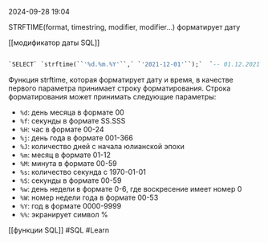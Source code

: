  2024-09-28 19:04

STRFTIME(format, timestring, modifier, modifier…)
форматирует дату

[[модификатор даты SQL]]

```sql

`SELECT` `strftime(``'%d.%m.%Y'``,` `'2021-12-01'``);`  `-- 01.12.2021`
```

Функция strftime, которая форматирует дату и время, в качестве первого параметра принимает строку форматирования. Строка форматирования может принимать следующие параметры:
- `%d`: день месяца в формате 00
- `%f`: секунды в формате SS.SSS
- `%H`: час в формате 00-24
- `%j`: день года в формате 001-366
- `%J`: количество дней с начала юлианской эпохи
- `%m`: месяц в формате 01-12
- `%M`: минута в формате 00-59
- `%s`: количество секунда с 1970-01-01
- `%S`: секунды в формате 00-59
- `%w`: день недели в формате 0-6, где воскресение имеет номер 0
- `%W`: номер недели года в формате 00-53
- `%Y`: год в формате 0000-9999
- `%%`: экранирует символ %

[[функции SQL]]
#SQL 
#Learn